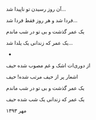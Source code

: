 <!-- 
.. title: زندان شب
.. slug: zendane-shab
.. date: 2015-11-30 21:47:27 UTC
.. tags: رباعی
.. category: 
.. link: 
.. description: 
.. type: text
-->

آن روز رسیدن تو ناپیدا شد...

فردا شد و هر روز فقط فردا شد...

یک عمر گذشت و بی تو در شب ماندم

یک عمر که زندانی یک یلدا شد...

-

از دوری‌ات اشک و غم مصوب شده حیف

اشعار پر از حیف مرتب شده! حیف

یک عمر گذشت و بی تو در شب ماندم

یک عمر که زندانی یک شب شده حیف

مهر ۱۳۹۳